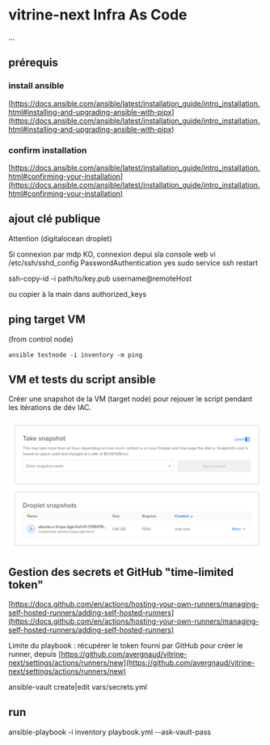 # vitrine-next Infra As Code

...

## prérequis

### install ansible

[https://docs.ansible.com/ansible/latest/installation_guide/intro_installation.html#installing-and-upgrading-ansible-with-pipx](https://docs.ansible.com/ansible/latest/installation_guide/intro_installation.html#installing-and-upgrading-ansible-with-pipx)

### confirm installation

[https://docs.ansible.com/ansible/latest/installation_guide/intro_installation.html#confirming-your-installation](https://docs.ansible.com/ansible/latest/installation_guide/intro_installation.html#confirming-your-installation)

## ajout clé publique

Attention (digitalocean droplet)

Si connexion par mdp KO, connexion depui sla console web
vi /etc/ssh/sshd_config
PasswordAuthentication yes
sudo service ssh restart

ssh-copy-id -i path/to/key.pub username@remoteHost

ou copier à la main dans authorized_keys

## ping target VM

(from control node)

```
ansible testnode -i inventory -m ping
```

## VM et tests du script ansible

Créer une snapshot de la VM (target node) pour rejouer le script pendant les itérations de dév IAC.

![VM snapshot screenshot](./docs/vm-snapshot.png?raw=true)

## Gestion des secrets et GitHub "time-limited token"

[https://docs.github.com/en/actions/hosting-your-own-runners/managing-self-hosted-runners/adding-self-hosted-runners](https://docs.github.com/en/actions/hosting-your-own-runners/managing-self-hosted-runners/adding-self-hosted-runners)

Limite du playbook : récupérer le token fourni par GitHub pour créer le runner, depuis [https://github.com/avergnaud/vitrine-next/settings/actions/runners/new](https://github.com/avergnaud/vitrine-next/settings/actions/runners/new)

ansible-vault create|edit vars/secrets.yml

## run

ansible-playbook -i inventory playbook.yml --ask-vault-pass
